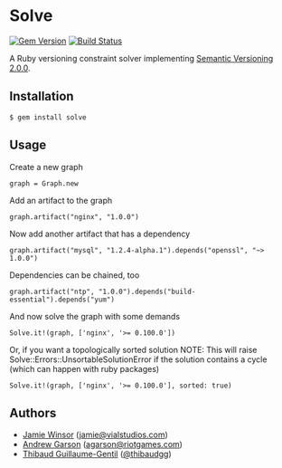 # Solve
[![Gem Version](http://img.shields.io/gem/v/solve.svg)][gem]
[![Build Status](http://img.shields.io/travis/berkshelf/solve.svg)][travis]

[gem]: https://rubygems.org/gems/solve
[travis]: http://travis-ci.org/berkshelf/solve

A Ruby versioning constraint solver implementing [Semantic Versioning 2.0.0](http://semver.org).

## Installation

    $ gem install solve

## Usage

Create a new graph

    graph = Graph.new

Add an artifact to the graph

    graph.artifact("nginx", "1.0.0")

Now add another artifact that has a dependency

    graph.artifact("mysql", "1.2.4-alpha.1").depends("openssl", "~> 1.0.0")

Dependencies can be chained, too

    graph.artifact("ntp", "1.0.0").depends("build-essential").depends("yum")

And now solve the graph with some demands

    Solve.it!(graph, ['nginx', '>= 0.100.0'])

Or, if you want a topologically sorted solution
NOTE: This will raise Solve::Errors::UnsortableSolutionError if the solution contains a cycle (which can happen with ruby packages)

    Solve.it!(graph, ['nginx', '>= 0.100.0'], sorted: true)

## Authors

* [Jamie Winsor](https://github.com/reset) (<jamie@vialstudios.com>)
* [Andrew Garson](andrewGarson) (<agarson@riotgames.com>)
* [Thibaud Guillaume-Gentil](https://github.com/thibaudgg) ([@thibaudgg](http://twitter.com/thibaudgg))
